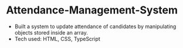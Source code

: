 # Attendance-Management-System

- Built a system to update attendance of candidates by manipulating objects stored inside an array. 
- Tech used: HTML, CSS, TypeScript 
